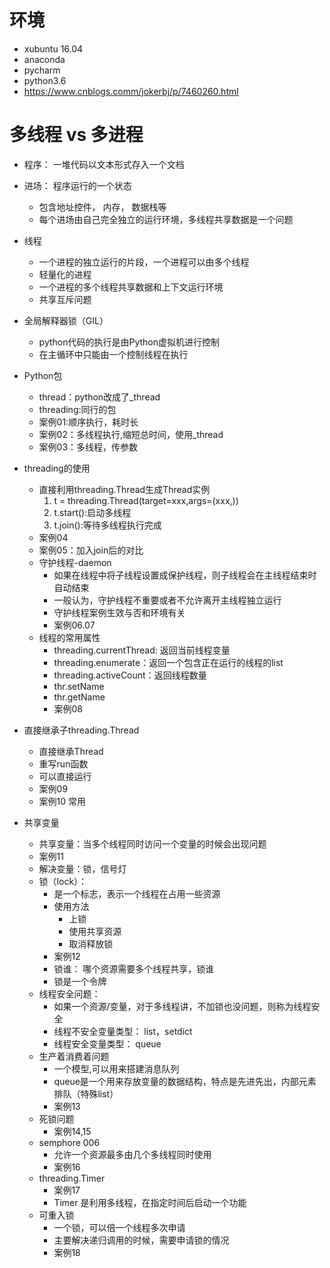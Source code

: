 # 环境
- xubuntu 16.04
- anaconda
- pycharm
- python3.6
- https://www.cnblogs.comm/jokerbj/p/7460260.html

# 多线程 vs 多进程
- 程序： 一堆代码以文本形式存入一个文档
- 进场： 程序运行的一个状态
    - 包含地址控件， 内存， 数据栈等
    - 每个进场由自己完全独立的运行环境，多线程共享数据是一个问题
- 线程
    - 一个进程的独立运行的片段，一个进程可以由多个线程
    - 轻量化的进程
    - 一个进程的多个线程共享数据和上下文运行环境
    - 共享互斥问题
- 全局解释器锁（GIL）
    - python代码的执行是由Python虚拟机进行控制
    - 在主循环中只能由一个控制线程在执行

- Python包
    - thread：python改成了_thread
    - threading:同行的包
    - 案例01:顺序执行，耗时长
    - 案例02：多线程执行,缩短总时间，使用_thread
    - 案例03：多线程，传参数

- threading的使用
    - 直接利用threading.Thread生成Thread实例
        1. t = threading.Thread(target=xxx,args=(xxx,))
        2. t.start():启动多线程
        3. t.join():等待多线程执行完成
    - 案例04
    - 案例05：加入join后的对比
    - 守护线程-daemon
        - 如果在线程中将子线程设置成保护线程，则子线程会在主线程结束时自动结束
        - 一般认为，守护线程不重要或者不允许离开主线程独立运行
        - 守护线程案例生效与否和环境有关
        - 案例06.07
    - 线程的常用属性
        - threading.currentThread: 返回当前线程变量
        - threading.enumerate：返回一个包含正在运行的线程的list
        - threading.activeCount：返回线程数量
        - thr.setName
        - thr.getName
        - 案例08
- 直接继承子threading.Thread
    - 直接继承Thread
    - 重写run函数
    - 可以直接运行
    - 案例09
    - 案例10 常用
- 共享变量
    - 共享变量：当多个线程同时访问一个变量的时候会出现问题
    - 案例11
    - 解决变量：锁，信号灯
    - 锁（lock）：
        - 是一个标志，表示一个线程在占用一些资源
        - 使用方法
            - 上锁
            - 使用共享资源
            - 取消释放锁
        - 案例12
        - 锁谁： 哪个资源需要多个线程共享，锁谁
        - 锁是一个令牌
    - 线程安全问题：
        - 如果一个资源/变量，对于多线程讲，不加锁也没问题，则称为线程安全
        - 线程不安全变量类型： list，setdict
        - 线程安全变量类型： queue
    - 生产着消费着问题
        - 一个模型,可以用来搭建消息队列
        - queue是一个用来存放变量的数据结构，特点是先进先出，内部元素排队（特殊list）
        - 案例13
    - 死锁问题
        - 案例14,15
    - semphore 006
        - 允许一个资源最多由几个多线程同时使用
        - 案例16
    - threading.Timer
        - 案例17
        - Timer 是利用多线程，在指定时间后启动一个功能
    - 可重入锁
        - 一个锁，可以倍一个线程多次申请
        - 主要解决递归调用的时候，需要申请锁的情况
        - 案例18